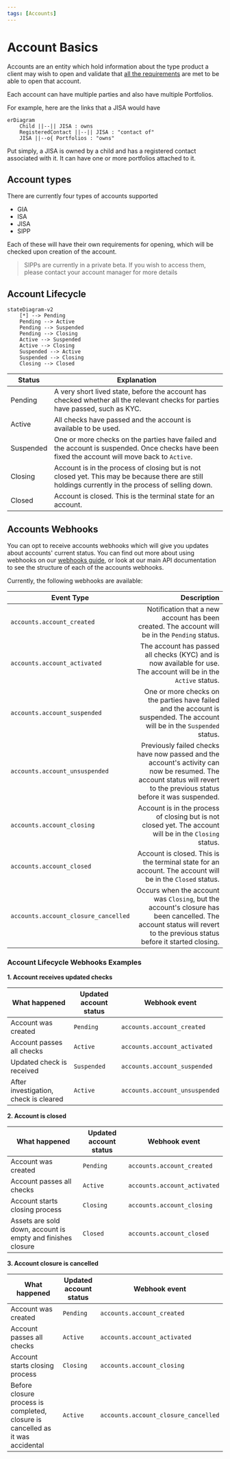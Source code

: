```yaml
---
tags: [Accounts]
---
```


# Account Basics

Accounts are an entity which hold information about the type product a client may wish to open and validate that [all the requirements](Opening-Requirements.md) are met to be able to open that account.

Each account can have multiple parties and also have multiple Portfolios.

For example, here are the links that a JISA would have

```mermaid
erDiagram
    Child ||--|| JISA : owns
    RegisteredContact ||--|| JISA : "contact of"
    JISA ||--o{ Portfolios : "owns"
```

Put simply, a JISA is owned by a child and has a registered contact associated with it. It can have one or more portfolios attached to it.

## Account types

There are currently four types of accounts supported

- GIA
- ISA
- JISA
- SIPP

Each of these will have their own requirements for opening, which will be checked upon creation of the account.

<!-- theme: warning -->
> SIPPs are currently in a private beta. If you wish to access them, please contact your account manager for more details

## Account Lifecycle

```mermaid
stateDiagram-v2
    [*] --> Pending
    Pending --> Active
    Pending --> Suspended
    Pending --> Closing
    Active --> Suspended
    Active --> Closing
    Suspended --> Active
    Suspended --> Closing
    Closing --> Closed
```

| Status | Explanation |
|---|---|
| Pending | A very short lived state, before the account has checked whether all the relevant checks for parties have passed, such as KYC. |
| Active | All checks have passed and the account is available to be used. |
| Suspended | One or more checks on the parties have failed and the account is suspended. Once checks have been fixed the account will move back to `Active`. |
| Closing | Account is in the process of closing but is not closed yet. This may be because there are still holdings currently in the process of selling down. |
| Closed | Account is closed. This is the terminal state for an account. |

## Accounts Webhooks

You can opt to receive accounts webhooks which will give you updates about accounts' current status. You can find out more about using webhooks on our [webhooks guide](../webhooks/Getting-Started.md), or look at our main API documentation to see the structure of each of the accounts webhooks.

Currently, the following webhooks are available:

| Event Type | Description |
|------------|------------:|
| `accounts.account_created` | Notification that a new account has been created. The account will be in the `Pending` status. |
| `accounts.account_activated` | The account has passed all checks (KYC) and is now available for use. The account will be in the `Active` status. |
| `accounts.account_suspended` | One or more checks on the parties have failed and the account is suspended. The account will be in the `Suspended` status. |
| `accounts.account_unsuspended` | Previously failed checks have now passed and the account's activity can now be resumed. The account status will revert to the previous status before it was suspended. |
| `accounts.account_closing` | Account is in the process of closing but is not closed yet. The account will be in the `Closing` status. |
| `accounts.account_closed` | Account is closed. This is the terminal state for an account. The account will be in the `Closed` status. |
| `accounts.account_closure_cancelled` | Occurs when the account was `Closing`, but the account's closure has been cancelled. The account status will revert to the previous status before it started closing. |

### Account Lifecycle Webhooks Examples

**1. Account receives updated checks**

| What happened | Updated account status | Webhook event |
| ------------- | ---------------------- | ------------- |
| Account was created | `Pending` | `accounts.account_created` |
| Account passes all checks | `Active` | `accounts.account_activated` |
| Updated check is received | `Suspended` | `accounts.account_suspended` |
| After investigation, check is cleared | `Active` | `accounts.account_unsuspended` |

**2. Account is closed**

| What happened | Updated account status | Webhook event |
| ------------- | ---------------------- | ------------- |
| Account was created | `Pending` | `accounts.account_created` |
| Account passes all checks | `Active` | `accounts.account_activated` |
| Account starts closing process | `Closing` | `accounts.account_closing` |
| Assets are sold down, account is empty and finishes closure | `Closed` | `accounts.account_closed` |

**3. Account closure is cancelled**

| What happened | Updated account status | Webhook event |
| ------------- | ---------------------- | ------------- |
| Account was created | `Pending` | `accounts.account_created` |
| Account passes all checks | `Active` | `accounts.account_activated` |
| Account starts closing process | `Closing` | `accounts.account_closing` |
| Before closure process is completed, closure is cancelled as it was accidental | `Active` | `accounts.account_closure_cancelled` |